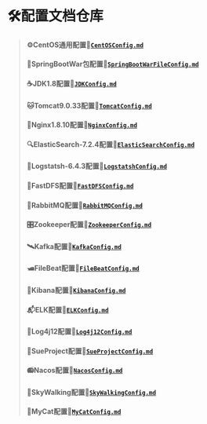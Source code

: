 # 🛠配置文档仓库
> #### ⚙CentOS通用配置🔗[`CentOSConfig.md`](https://github.com/GEKSS5289/sue-config/blob/master/CentOSConfig.md)
> #### 🍃SpringBootWar包配置🔗[`SpringBootWarFileConfig.md`](https://github.com/GEKSS5289/sue-config/blob/master/SpringBootWarConfig.md)
> #### ☕JDK1.8配置🔗[`JDKConfig.md`](https://github.com/GEKSS5289/sue-config/blob/master/JDKConfig.md)      
> #### 🐱Tomcat9.0.33配置🔗[`TomcatConfig.md`](https://github.com/GEKSS5289/sue-config/blob/master/TomcatConfig.md)
> #### 🌳Nginx1.8.10配置🔗[`NginxConfig.md`](https://github.com/GEKSS5289/sue-config/blob/master/NginxConfig.md)
> #### 🔍ElasticSearch-7.2.4配置🔗[`ElasticSearchConfig.md`](https://github.com/GEKSS5289/sue-config/blob/master/ElasticSearchConfig.md)
> #### 🦾Logstatsh-6.4.3配置🔗[`LogstatshConfig.md`](https://github.com/GEKSS5289/sue-config/blob/master/LogstatshConfig.md)
> #### 📄FastDFS配置🔗[`FastDFSConfig.md`](https://github.com/GEKSS5289/sue-config/blob/master/FastDFSConfig.md)
> #### 🐰RabbitMQ配置🔗[`RabbitMQConfig.md`](https://github.com/GEKSS5289/sue-config/blob/master/RabbitMQConfig.md)
> #### 🎛️Zookeeper配置🔗[`ZookeeperConfig.md`](https://github.com/GEKSS5289/sue-config/blob/master/ZookeeperConfig.md)
> #### 🛰Kafka配置🔗[`KafkaConfig.md`](https://github.com/GEKSS5289/sue-config/blob/master/KafKaConfig.md)
> #### 🛥FileBeat配置🔗[`FileBeatConfig.md`](https://github.com/GEKSS5289/sue-config/blob/master/FileBeatConfig.md) 
> #### 👘Kibana配置🔗[`KibanaConfig.md`](https://github.com/GEKSS5289/sue-config/blob/master/KibanaConfig.md)
> #### 📬ELK配置🔗[`ELKConfig.md`](https://github.com/GEKSS5289/sue-config/blob/master/ELKConfig.md)
> #### 📜Log4j12配置🔗[`Log4j12Config.md`](https://github.com/GEKSS5289/sue-config/blob/master/Log4j12Config.md)
> #### 🥂SueProject配置🔗[`SueProjectConfig.md`](https://github.com/GEKSS5289/sue-config/blob/master/SueProjectConfig.md)
> #### 📻Nacos配置🔗[`NacosConfig.md`](https://github.com/GEKSS5289/sue-config/blob/master/NacosConfig.md)
> #### 📡SkyWalking配置🔗[`SkyWalkingConfig.md`](https://github.com/GEKSS5289/sue-config/blob/master/SkyWalkingConfig.md)
> #### 🔖MyCat配置🔗[`MyCatConfig.md`](https://github.com/GEKSS5289/sue-config/blob/master/MyCatConfig.md)
